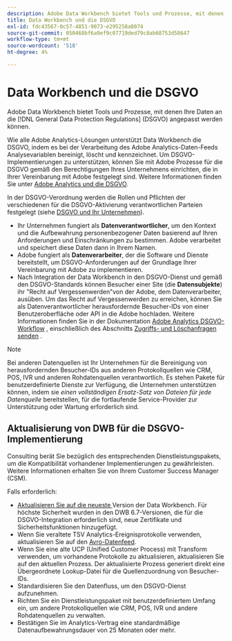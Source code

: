 ```yaml
---
description: Adobe Data Workbench bietet Tools und Prozesse, mit denen Sie Ihre Daten gemäß den Datenschutz-Grundverordnung (DSGVO) bereitstellen können.
title: Data Workbench und die DSGVO
exl-id: fdc43567-0c57-4851-9073-e295258a8074
source-git-commit: 050468bf6a9ef9c07719ded79c8ab68753d58647
workflow-type: tm+mt
source-wordcount: '518'
ht-degree: 4%

---
```


# Data Workbench und die DSGVO

Adobe Data Workbench bietet Tools und Prozesse, mit denen Ihre Daten an die [!DNL General Data Protection Regulations] (DSGVO) angepasst werden können.

Wie alle Adobe Analytics-Lösungen unterstützt Data Workbench die DSGVO, indem es bei der Verarbeitung des Adobe Analytics-Daten-Feeds Analysevariablen bereinigt, löscht und kennzeichnet. Um DSGVO-Implementierungen zu unterstützen, können Sie mit Adobe Prozesse für die DSGVO gemäß den Berechtigungen Ihres Unternehmens einrichten, die in Ihrer Vereinbarung mit Adobe festgelegt sind. Weitere Informationen finden Sie unter [Adobe Analytics und die DSGVO](https://experienceleague.adobe.com/docs/analytics/admin/data-governance/an-gdpr-overview.html?lang=de).

In der DSGVO-Verordnung werden die Rollen und Pflichten der verschiedenen für die DSGVO-Aktivierung verantwortlichen Parteien festgelegt (siehe [DSGVO und Ihr Unternehmen](https://www.adobe.com/de/privacy/general-data-protection-regulation.html)).

* Ihr Unternehmen fungiert als **Datenverantwortlicher**, um den Kontext und die Aufbewahrung personenbezogener Daten basierend auf Ihren Anforderungen und Einschränkungen zu bestimmen. Adobe verarbeitet und speichert diese Daten dann in Ihrem Namen.
* Adobe fungiert als **Datenverarbeiter**, der die Software und Dienste bereitstellt, um DSGVO-Anforderungen auf der Grundlage Ihrer Vereinbarung mit Adobe zu implementieren.
* Nach Integration der Data Workbench in den DSGVO-Dienst und gemäß den DSGVO-Standards können Besucher einer Site (die **Datensubjekte**) ihr &quot;Recht auf Vergessenwerden&quot;von der Adobe, dem Datenverarbeiter, ausüben. Um das Recht auf Vergessenwerden zu erreichen, können Sie als Datenverantwortlicher herausfordernde Besucher-IDs von einer Benutzeroberfläche oder API in die Adobe hochladen. Weitere Informationen finden Sie in der Dokumentation [Adobe Analytics DSGVO-Workflow](https://experienceleague.adobe.com/docs/analytics/admin/data-governance/an-gdpr-workflow.html?lang=en) , einschließlich des Abschnitts [Zugriffs- und Löschanfragen senden](https://experienceleague.adobe.com/docs/analytics/admin/data-governance/gdpr-submit-access-delete.html) .

>[!NOTE]
>
>Bei anderen Datenquellen ist Ihr Unternehmen für die Bereinigung von herausfordernden Besucher-IDs aus anderen Protokollquellen wie CRM, POS, IVR und anderen Rohdatenquellen verantwortlich. Es stehen Pakete für benutzerdefinierte Dienste zur Verfügung, die Unternehmen unterstützen können, indem sie _einen vollständigen Ersatz-Satz von Dateien für jede Datenquelle_ bereitstellen, für die fortlaufende Service-Provider zur Unterstützung oder Wartung erforderlich sind.

## Aktualisierung von DWB für die DSGVO-Implementierung

Consulting berät Sie bezüglich des entsprechenden Dienstleistungspakets, um die Kompatibilität vorhandener Implementierungen zu gewährleisten. Weitere Informationen erhalten Sie von Ihrem Customer Success Manager (CSM).

Falls erforderlich:

* [Aktualisieren Sie auf die neueste ](https://experienceleague.adobe.com/docs/data-workbench/using/release-notes/release-notes.html) Version der Data Workbench. Für höchste Sicherheit wurden in den DWB 6.7-Versionen, die für die DSGVO-Integration erforderlich sind, neue Zertifikate und Sicherheitsfunktionen hinzugefügt.
* Wenn Sie veraltete TSV Analytics-Ereignisprotokolle verwenden, aktualisieren Sie auf den [Avro-Datenfeed](https://experienceleague.adobe.com/docs/data-workbench/using/dataset/log-proc-config-file/c-log-sources.html#section-9a824b4c3d5549e7952a7111232035b2).
* Wenn Sie eine alte UCP (Unified Customer Process) mit Transform verwenden, um vorhandene Protokolle zu aktualisieren, aktualisieren Sie auf den aktuellen Prozess. Der aktualisierte Prozess generiert direkt eine Übergeordnete Lookup-Datei für die Quellenzuordnung von Besucher-IDs.
* Standardisieren Sie den Datenfluss, um den DSGVO-Dienst aufzunehmen.
* Richten Sie ein Dienstleistungspaket mit benutzerdefiniertem Umfang ein, um andere Protokollquellen wie CRM, POS, IVR und andere Rohdatenquellen zu verwalten.
* Bestätigen Sie im Analytics-Vertrag eine standardmäßige Datenaufbewahrungsdauer von 25 Monaten oder mehr.
